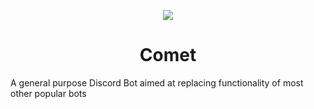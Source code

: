 <p align="center"><img src="https://adryd.com/assets/static/comet/comet-gradient.svg"></p>
<h1 align="center">Comet</h1>

A general purpose Discord Bot aimed at replacing functionality of most other popular bots
